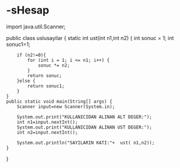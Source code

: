# -sHesap
import java.util.Scanner;


public class uslusayilar {
    static  int ust(int n1,int n2) {
        int sonuc = 1;
        int sonuc1=1;
        
        if (n2!=0){
            for (int i = 1; i <= n1; i++) {
                sonuc *= n2;
            }
            return sonuc;
        }else {
            return sonuc1;
        }
    }
    public static void main(String[] args) {
        Scanner input=new Scanner(System.in);
       
        System.out.print("KULLANICIDAN ALINAN ALT DEGER:");
        int n1=input.nextInt();
        System.out.print("KULLANICIDAN ALINAN UST DEGER:");
        int n2=input.nextInt();

        System.out.println("SAYILARIN KATI:"+  ust( n1,n2));
    }
}
